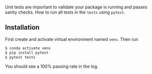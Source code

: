 Unit tests are important to validate your package is running and passes sanity checks. How to run all tests in the `tests` using `pytest`. 

## Installation

First create and activate virtual environment named `venv`. Then run 
```bash
$ conda activate venv
$ pip install pytest
$ pytest tests
```
You should see a 100% passing rate in the log.